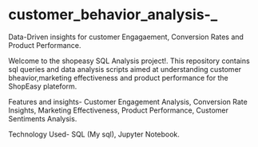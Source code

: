 # customer_behavior_analysis-_

Data-Driven insights for customer Engagaement, Conversion Rates and Product Performance.

Welcome to the shopeasy SQL Analysis project!. This repository contains sql queries and data analysis scripts aimed at understanding customer bheavior,marketing effectiveness and product performance for the 
ShopEasy plateform.

Features and insights-
Customer Engagement Analysis,
Conversion Rate Insights,
Marketing Effectiveness,
Product Performance,
Customer Sentiments Analysis.

Technology Used-
SQL (My sql),
Jupyter Notebook.
